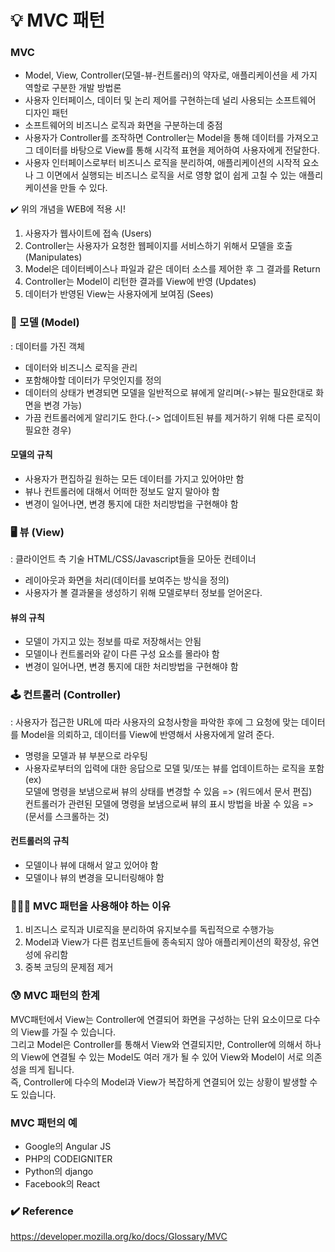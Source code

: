 # 💡 MVC 패턴
  
### MVC 
- Model, View, Controller(모델-뷰-컨트롤러)의 약자로, 애플리케이션을 세 가지 역할로 구분한 개발 방법론
- 사용자 인터페이스, 데이터 및 논리 제어를 구현하는데 널리 사용되는 소프트웨어 디자인 패턴  
- 소프트웨어의 비즈니스 로직과 화면을 구분하는데 중점  
- 사용자가 Controller를 조작하면 Controller는 Model을 통해 데이터를 가져오고 그 데이터를 바탕으로 View를 통해 시각적 표현을 제어하여 사용자에게 전달한다.  
- 사용자 인터페이스로부터 비즈니스 로직을 분리하여, 애플리케이션의 시작적 요소나 그 이면에서 실행되는 비즈니스 로직을 서로 영향 없이 쉽게 고칠 수 있는 애플리케이션을 만들 수 있다.  

✔️ 위의 개념을 WEB에 적용 시!  
1. 사용자가 웹사이트에 접속 (Users)  
2. Controller는 사용자가 요청한 웹페이지를 서비스하기 위해서 모델을 호출 (Manipulates)  
3. Model은 데이터베이스나 파일과 같은 데이터 소스를 제어한 후 그 결과를 Return  
4. Controller는 Model이 리턴한 결과를 View에 반영 (Updates)  
5. 데이터가 반영된 View는 사용자에게 보여짐 (Sees)  
 

### 📲 모델 (Model)
: 데이터를 가진 객체 
- 데이터와 비즈니스 로직을 관리  
- 포함해야할 데이터가 무엇인지를 정의  
- 데이터의 상태가 변경되면 모델을 일반적으로 뷰에게 알리며(->뷰는 필요한대로 화면을 변경 가능)  
- 가끔 컨트롤러에게 알리기도 한다.(-> 업데이트된 뷰를 제거하기 위해 다른 로직이 필요한 경우)  

#### 모델의 규칙
- 사용자가 편집하길 원하는 모든 데이터를 가지고 있어야만 함  
- 뷰나 컨트롤러에 대해서 어떠한 정보도 알지 말아야 함  
- 변경이 일어나면, 변경 통지에 대한 처리방법을 구현해야 함  


### 🖥️ 뷰 (View)
: 클라이언트 측 기술 HTML/CSS/Javascript들을 모아둔 컨테이너  
- 레이아웃과 화면을 처리(데이터를 보여주는 방식을 정의)   
- 사용자가 볼 결과물을 생성하기 위해 모델로부터 정보를 얻어온다.  

#### 뷰의 규칙
- 모델이 가지고 있는 정보를 따로 저장해서는 안됨  
- 모델이나 컨트롤러와 같이 다른 구성 요소를 몰라야 함  
- 변경이 일어나면, 변경 통지에 대한 처리방법을 구현해야 함  


### 🕹️ 컨트롤러 (Controller)
: 사용자가 접근한 URL에 따라 사용자의 요청사항을 파악한 후에 그 요청에 맞는 데이터를 Model을 의뢰하고, 데이터를 View에 반영해서 사용자에게 알려 준다.  
-  명령을 모델과 뷰 부분으로 라우팅
-  사용자로부터의 입력에 대한 응답으로 모델 및/또는 뷰를 업데이트하는 로직을 포함  
(ex)  
모델에 명령을 보냄으로써 뷰의 상태를 변경할 수 있음 => (워드에서 문서 편집)  
컨트롤러가 관련된 모델에 명령을 보냄으로써 뷰의 표시 방법을 바꿀 수 있음 => (문서를 스크롤하는 것)  

#### 컨트롤러의 규칙
- 모델이나 뷰에 대해서 알고 있어야 함  
- 모델이나 뷰의 변경을 모니터링해야 함  


### 👨🏻‍💻 MVC 패턴을 사용해야 하는 이유
1. 비즈니스 로직과 UI로직을 분리하여 유지보수를 독립적으로 수행가능
2. Model과 View가 다른 컴포넌트들에 종속되지 않아 애플리케이션의 확장성, 유연성에 유리함
3. 중복 코딩의 문제점 제거


### 😰 MVC 패턴의 한계
MVC패턴에서 View는 Controller에 연결되어 화면을 구성하는 단위 요소이므로 다수의 View를 가질 수 있습니다.   
그리고 Model은 Controller를 통해서 View와 연결되지만, Controller에 의해서 하나의 View에 연결될 수 있는 Model도 여러 개가 될 수 있어 View와 Model이 서로 의존성을 띄게 됩니다.   
즉, Controller에 다수의 Model과 View가 복잡하게 연결되어 있는 상황이 발생할 수 도 있습니다.  


### MVC 패턴의 예
- Google의 Angular JS
- PHP의 CODEIGNITER
- Python의 django
- Facebook의 React

    
### ✔️ Reference
<https://developer.mozilla.org/ko/docs/Glossary/MVC>
